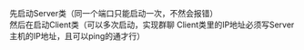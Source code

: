 先启动Server类（同一个端口只能启动一次，不然会报错）  
然后在启动Client类（可以多次启动，实现群聊  Client类里的IP地址必须写Server主机的IP地址，且可以ping的通才行）
